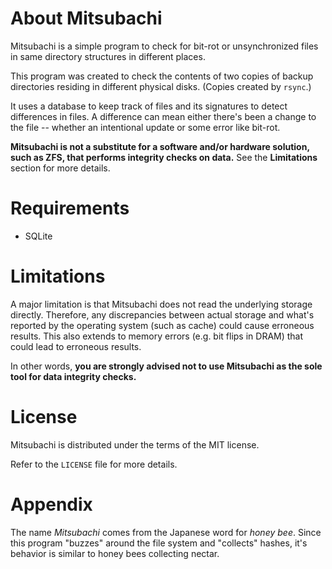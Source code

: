 # About Mitsubachi

Mitsubachi is a simple program to check for bit-rot or unsynchronized files in same directory structures in different places.

This program was created to check the contents of two copies of backup directories residing in different physical disks.
(Copies created by `rsync`.)

It uses a database to keep track of files and its signatures to detect differences in files.
A difference can mean either there's been a change to the file -- whether an intentional update or some error like bit-rot.

**Mitsubachi is not a substitute for a software and/or hardware solution, such as ZFS, that performs integrity checks on data.**
See the **Limitations** section for more details.

# Requirements

* SQLite

# Limitations

A major limitation is that Mitsubachi does not read the underlying storage directly. 
Therefore, any discrepancies between actual storage and what's reported by the operating system (such as cache) could cause erroneous results.
This also extends to memory errors (e.g. bit flips in DRAM) that could lead to erroneous results.

In other words, **you are strongly advised not to use Mitsubachi as the sole tool for data integrity checks.**

# License

Mitsubachi is distributed under the terms of the MIT license.

Refer to the `LICENSE` file for more details.

# Appendix

The name _Mitsubachi_ comes from the Japanese word for _honey bee_.
Since this program "buzzes" around the file system and "collects" hashes, it's behavior is similar to honey bees collecting nectar.